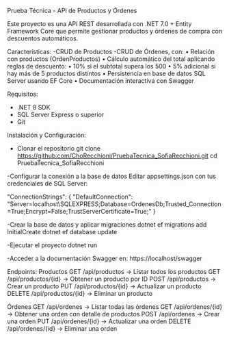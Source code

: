 Prueba Técnica - API de Productos y Órdenes

Este proyecto es una API REST desarrollada con .NET 7.0 + Entity Framework Core que permite gestionar productos y órdenes de compra con descuentos automáticos.

Características:
-CRUD de Productos
-CRUD de Órdenes, con:
  • Relación con productos (OrdenProductos)
  • Cálculo automático del total aplicando reglas de descuento:
    • 10% si el subtotal supera los 500
    • 5% adicional si hay más de 5 productos distintos
  • Persistencia en base de datos SQL Server usando EF Core
  • Documentación interactiva con Swagger

Requisitos:
- .NET 8 SDK
- SQL Server Express o superior
- Git 

Instalación y Configuración:
- Clonar el repositorio
git clone https://github.com/ChoRecchioni/PruebaTecnica_SofiaRecchioni.git
cd PruebaTecnica_SofiaRecchioni

-Configurar la conexión a la base de datos
Editar appsettings.json con tus credenciales de SQL Server:

"ConnectionStrings": {
  "DefaultConnection": "Server=localhost\\SQLEXPRESS;Database=OrdenesDb;Trusted_Connection=True;Encrypt=False;TrustServerCertificate=True;"
}

-Crear la base de datos y aplicar migraciones
dotnet ef migrations add InitialCreate
dotnet ef database update

-Ejecutar el proyecto
dotnet run

-Acceder a la documentación Swagger en:
https://localhost/swagger

Endpoints:
Productos
GET /api/productos → Listar todos los productos
GET /api/productos/{id} → Obtener un producto por ID
POST /api/productos → Crear un producto
PUT /api/productos/{id} → Actualizar un producto
DELETE /api/productos/{id} → Eliminar un producto

Órdenes
GET /api/ordenes → Listar todas las órdenes
GET /api/ordenes/{id} → Obtener una orden con detalle de productos
POST /api/ordenes → Crear una orden 
PUT /api/ordenes/{id} → Actualizar una orden
DELETE /api/ordenes/{id} → Eliminar una orden
